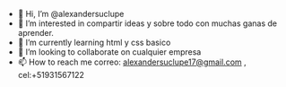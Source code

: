 - 👋 Hi, I’m @alexandersuclupe
- 👀 I’m interested in  compartir ideas  y sobre todo con muchas ganas de aprender.
- 🌱 I’m currently learning  html y css basico
- 💞️ I’m looking to collaborate on cualquier empresa
- 📫 How to reach me  correo: alexandersuclupe17@gmail.com , cel:+51931567122

<!---
alexandersuclupe/alexandersuclupe is a ✨ special ✨ repository because its `README.md` (this file) appears on your GitHub profile.
You can click the Preview link to take a look at your changes.
--->
